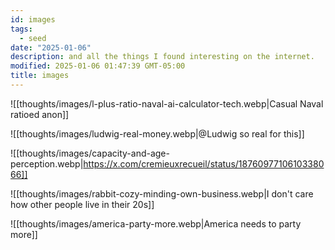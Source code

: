 ```yaml
---
id: images
tags:
  - seed
date: "2025-01-06"
description: and all the things I found interesting on the internet.
modified: 2025-01-06 01:47:39 GMT-05:00
title: images
---
```


![[thoughts/images/l-plus-ratio-naval-ai-calculator-tech.webp|Casual Naval ratioed anon]]

![[thoughts/images/ludwig-real-money.webp|@Ludwig so real for this]]

![[thoughts/images/capacity-and-age-perception.webp|https://x.com/cremieuxrecueil/status/1876097710610338066]]

![[thoughts/images/rabbit-cozy-minding-own-business.webp|I don't care how other people live in their 20s]]

![[thoughts/images/america-party-more.webp|America needs to party more]]